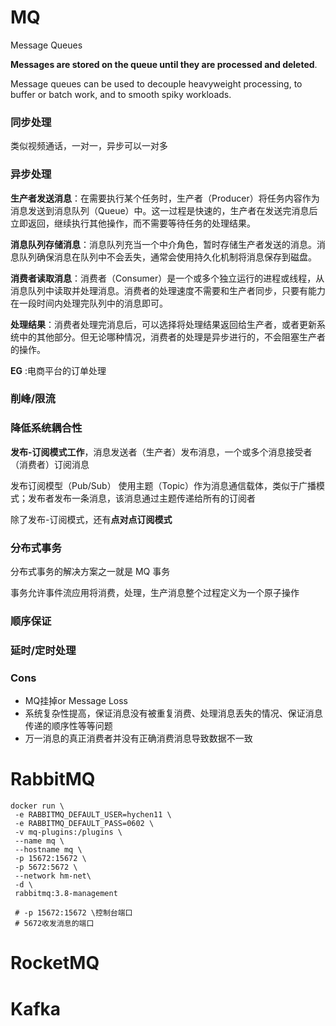 # MQ

Message Queues

**Messages are stored on the queue until they are processed and deleted**.

Message queues can be used to decouple heavyweight processing, to buffer or batch work, and to smooth spiky workloads.

### 同步处理

类似视频通话，一对一，异步可以一对多

### 异步处理

**生产者发送消息**：在需要执行某个任务时，生产者（Producer）将任务内容作为消息发送到消息队列（Queue）中。这一过程是快速的，生产者在发送完消息后立即返回，继续执行其他操作，而不需要等待任务的处理结果。

**消息队列存储消息**：消息队列充当一个中介角色，暂时存储生产者发送的消息。消息队列确保消息在队列中不会丢失，通常会使用持久化机制将消息保存到磁盘。

**消费者读取消息**：消费者（Consumer）是一个或多个独立运行的进程或线程，从消息队列中读取并处理消息。消费者的处理速度不需要和生产者同步，只要有能力在一段时间内处理完队列中的消息即可。

**处理结果**：消费者处理完消息后，可以选择将处理结果返回给生产者，或者更新系统中的其他部分。但无论哪种情况，消费者的处理是异步进行的，不会阻塞生产者的操作。

**EG** :电商平台的订单处理

### 削峰/限流

### 降低系统耦合性

**发布-订阅模式工作**，消息发送者（生产者）发布消息，一个或多个消息接受者（消费者）订阅消息

发布订阅模型（Pub/Sub） 使用主题（Topic）作为消息通信载体，类似于广播模式；发布者发布一条消息，该消息通过主题传递给所有的订阅者

除了发布-订阅模式，还有**点对点订阅模式**

### 分布式事务

分布式事务的解决方案之一就是 MQ 事务

事务允许事件流应用将消费，处理，生产消息整个过程定义为一个原子操作

### 顺序保证

### 延时/定时处理

### Cons

* MQ挂掉or Message Loss
* 系统复杂性提高，保证消息没有被重复消费、处理消息丢失的情况、保证消息传递的顺序性等等问题
* 万一消息的真正消费者并没有正确消费消息导致数据不一致



# RabbitMQ

```shell
docker run \
 -e RABBITMQ_DEFAULT_USER=hychen11 \
 -e RABBITMQ_DEFAULT_PASS=0602 \
 -v mq-plugins:/plugins \
 --name mq \
 --hostname mq \
 -p 15672:15672 \
 -p 5672:5672 \
 --network hm-net\
 -d \
 rabbitmq:3.8-management
 
 # -p 15672:15672 \控制台端口
 # 5672收发消息的端口
```



# RocketMQ

# Kafka

